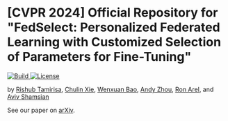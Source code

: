 # [CVPR 2024] Official Repository for "FedSelect: Personalized Federated Learning with Customized Selection of Parameters for Fine-Tuning"

<p>
    <a href="https://www.python.org/">
        <img alt="Build" src="https://img.shields.io/badge/Python-3.7+-1f425f.svg?color=purple">
    </a>
    <a href="https://copyright.illinois.edu/">
        <img alt="License" src="https://img.shields.io/badge/License-MIT-blue">
    </a>
</p>

by [Rishub Tamirisa](https://rishub-tamirisa.github.io/research/), [Chulin Xie](https://alphapav.github.io/), [Wenxuan Bao](https://baowenxuan.github.io/), [Andy Zhou](https://www.andyzhou.ai/), [Ron Arel](https://arel.ai/), and [Aviv Shamsian](https://avivsham.github.io/)

See our paper on [arXiv](https://arxiv.org/abs/2404.02478).

